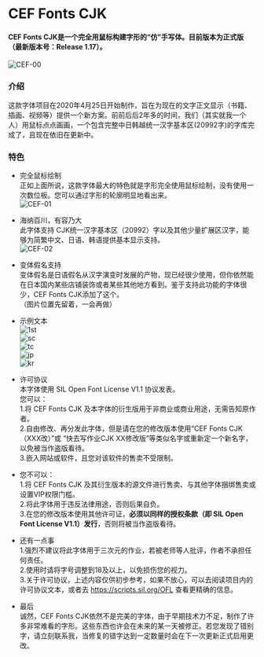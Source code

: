 # CEF Fonts CJK
  
#### CEF Fonts CJK是一个完全用鼠标构建字形的“仿”手写体。目前版本为正式版（最新版本号：Release 1.17）。  
  
![CEF-00](https://user-images.githubusercontent.com/106015739/172007851-59c2401d-7137-41be-9943-1b7d7cecfc37.png)  
  
### 介绍  
这款字体项目在2020年4月25日开始制作，旨在为现在的文字正文显示（书籍、插画、视频等）提供一个新方案。前前后后2年多的时间，我们（其实就我一个人）用鼠标点点画画，一个包含完整中日韩越统一汉字基本区(20992字)的字库完成了，且现在依旧在更新中。  
  
### 特色  
  
-  完全鼠标绘制  
正如上面所说，这款字体最大的特色就是字形完全使用鼠标绘制，没有使用一次数位板。您可以通过字形的轮廓明显地看出来。  
![CEF-01](https://user-images.githubusercontent.com/106015739/172008738-a16f92c7-dda8-4b57-9968-ecb557807404.png)  
  
-  海纳百川，有容乃大  
此字体支持 CJK统一汉字基本区（20992）字以及其他少量扩展区汉字，能够为简繁中文、日语、韩语提供基本显示支持。  
![CEF-02](https://user-images.githubusercontent.com/106015739/172010212-91dc975b-4321-4299-9ca0-8c0a22ae7a31.png)  
  
-  变体假名支持  
变体假名是日语假名从汉字演变时发展的产物，现已经很少使用，但你依然能在日本国内某些店铺装饰或者某些其他地方看到。鉴于支持此功能的字体很少，CEF Fonts CJK添加了这个。  
（图片位置先留着，一会再做）  

-  示例文本  
  ![1st](https://user-images.githubusercontent.com/106015739/201528926-01bf0ec0-2467-4973-b8bf-21a7f0afef43.png)  
  ![sc](https://user-images.githubusercontent.com/106015739/201528948-a8a54d1e-2b6c-451d-ac41-151df0769aea.png)  
  ![tc](https://user-images.githubusercontent.com/106015739/201528965-742e231b-9b88-494b-aeb8-8d2ef3fb1fe7.png)  
  ![jp](https://user-images.githubusercontent.com/106015739/201528978-939db0f7-6956-4a65-9814-553c09499ff0.png)  
  ![kr](https://user-images.githubusercontent.com/106015739/208249218-fd9124b3-4414-454e-a3e0-fd943ce8cbd4.png)  
  
-  许可协议  
本字体使用 SIL Open Font License V1.1 协议发表。  
您可以：  
1.将 CEF Fonts CJK 及本字体的衍生版用于非商业或商业用途，无需告知原作者。  
2.自由修改、再分发此字体，但是请在您的修改版本使用“CEF Fonts CJK（XXX改）”或 “快去写作业CJK XX修改版”等类似名字或重新定一个新名字，以免被当作盗版看待。  
3.嵌入网站或软件，且您对该软件的售卖不受限制。  
  
-  您不可以：  
1.将 CEF Fonts CJK 及其衍生版本的源文件进行售卖、与其他字体捆绑售卖或设置VIP权限门槛。  
2.将此字体用于违反法律用途，否则后果自负。  
3.在您的修改版本使用其他许可证，**必须以同样的授权条款（即 SIL Open Font License V1.1）发行**，否则将被当作盗版看待。  
  
-  还有一点事  
1.强烈不建议将此字体用于三次元的作业，若被老师等人批评，作者不承担任何责任。  
2.使用时请将字号调整到18及以上，以免损伤您的视力。  
3.关于许可协议，上述内容仅供初步参考，如果不放心，可以去阅读项目内的许可协议文本，或者去 https://scripts.sil.org/OFL 查看更精确的信息。  
  
-  最后  
诚然，CEF Fonts CJK依然不是完美的字体，由于早期技术力不足，制作了许多非常难看的字形。这些东西也许会在未来的某一天被修正。若您发现了错别字，请立刻联系我，当修复的错字达到一定数量时会在下一次更新正式启用更改。
